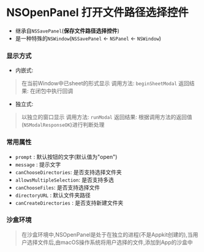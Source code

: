 # NSOpenPanel    打开文件路径选择控件

* 继承自`NSSavePanel`(**保存文件路径选择控件**)
* 是一种特殊的`NSWindow`(`NSSavePanel` <- `NSPanel` <- `NSWindow`)  


### 显示方式
* 内嵌式:
> 在当前Window中已sheet的形式显示
 调用方法: `beginSheetModal`
返回结果: 在闭包中执行回调
* 独立式:
> 以独立的窗口显示
调用方法: `runModal`
返回结果: 根据调用方法的返回值(`NSModalResponseOK`)进行判断处理
### 常用属性

* `prompt` : 默认按钮的文字(默认值为"open")
* `message` : 提示文字
* `canChooseDirectories`: 是否支持选择文件夹
* `allowsMultipleSelection`: 是否支持多选
* `canChooseFiles`: 是否支持选择文件
* `directoryURL` : 默认文件夹路径
* `canCreateDirectories` : 是否支持新建文件夹

### 沙盒环境

> 在沙盒环境中,NSOpenPanel是处于在独立的进程(不是Appkit创建的),当用户选择文件后,由macOS操作系统将用户选择的文件,添加到App的沙盒中


